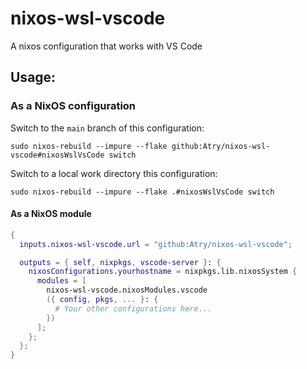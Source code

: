 # nixos-wsl-vscode
A nixos configuration that works with VS Code

## Usage:

### As a NixOS configuration

Switch to the `main` branch of this configuration:

```
sudo nixos-rebuild --impure --flake github:Atry/nixos-wsl-vscode#nixosWslVsCode switch
```

Switch to a local work directory this configuration:

```
sudo nixos-rebuild --impure --flake .#nixosWslVsCode switch
```

#### As a NixOS module

```nix
{
  inputs.nixos-wsl-vscode.url = "github:Atry/nixos-wsl-vscode";

  outputs = { self, nixpkgs, vscode-server }: {
    nixosConfigurations.yourhostname = nixpkgs.lib.nixosSystem {
      modules = [
        nixos-wsl-vscode.nixosModules.vscode
        ({ config, pkgs, ... }: {
          # Your other configurations here...
        })
      ];
    };
  };
}
```
